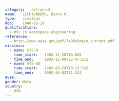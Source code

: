 ```yaml
---
category:	astronaut
name:	LICHTENBERG, Byron K.
type:	civilian
dob:	1948-02-19
qualifications:
  - BSc in aerospace engineering
references:
  - http://www.nasa.gov/pdf/740566main_current.pdf
missions:
  - name: STS-9
    time_start:   1983-11-28T16:00Z
    time_end:     1983-12-08T22:47:25Z
  - name: STS-45
    time_start:   1992-03-24T13:13:39Z
    time_end:     1992-04-02T11:24Z
evas:
gender:	Male
country:
  - USA
---
```

